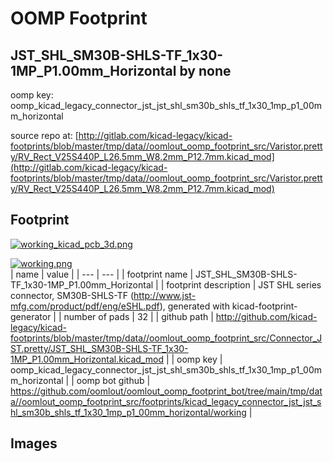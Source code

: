 # OOMP Footprint  
## JST_SHL_SM30B-SHLS-TF_1x30-1MP_P1.00mm_Horizontal  by none  
  
oomp key: oomp_kicad_legacy_connector_jst_jst_shl_sm30b_shls_tf_1x30_1mp_p1_00mm_horizontal  
  
source repo at: [http://gitlab.com/kicad-legacy/kicad-footprints/blob/master/tmp/data//oomlout_oomp_footprint_src/Varistor.pretty/RV_Rect_V25S440P_L26.5mm_W8.2mm_P12.7mm.kicad_mod](http://gitlab.com/kicad-legacy/kicad-footprints/blob/master/tmp/data//oomlout_oomp_footprint_src/Varistor.pretty/RV_Rect_V25S440P_L26.5mm_W8.2mm_P12.7mm.kicad_mod)  
## Footprint  
  
[![working_kicad_pcb_3d.png](working_kicad_pcb_3d_600.png)](working_kicad_pcb_3d.png)  
  
[![working.png](working_600.png)](working.png)  
| name | value | 
| --- | --- | 
| footprint name | JST_SHL_SM30B-SHLS-TF_1x30-1MP_P1.00mm_Horizontal | 
| footprint description | JST SHL series connector, SM30B-SHLS-TF (http://www.jst-mfg.com/product/pdf/eng/eSHL.pdf), generated with kicad-footprint-generator | 
| number of pads | 32 | 
| github path | http://github.com/kicad-legacy/kicad-footprints/blob/master/tmp/data//oomlout_oomp_footprint_src/Connector_JST.pretty/JST_SHL_SM30B-SHLS-TF_1x30-1MP_P1.00mm_Horizontal.kicad_mod | 
| oomp key | oomp_kicad_legacy_connector_jst_jst_shl_sm30b_shls_tf_1x30_1mp_p1_00mm_horizontal | 
| oomp bot github | https://github.com/oomlout/oomlout_oomp_footprint_bot/tree/main/tmp/data//oomlout_oomp_footprint_src/footprints/kicad_legacy_connector_jst_jst_shl_sm30b_shls_tf_1x30_1mp_p1_00mm_horizontal/working | 
## Images  
